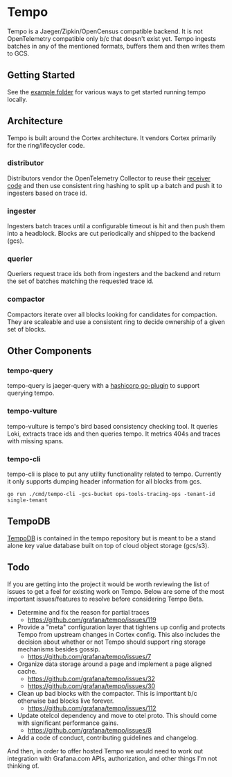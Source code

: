 # Tempo

Tempo is a Jaeger/Zipkin/OpenCensus compatible backend.  It is not OpenTelemetry compatible only b/c that doesn't exist yet.  Tempo ingests batches in any of the mentioned formats, buffers them and then writes them to GCS.

## Getting Started

See the [example folder](example) for various ways to get started running tempo locally.

## Architecture

Tempo is built around the Cortex architecture.  It vendors Cortex primarily for the ring/lifecycler code. 

### distributor

Distributors vendor the OpenTelemetry Collector to reuse their [receiver code](https://github.com/grafana/tempo/tree/master/pkg/distributor/receiver) and then use consistent ring hashing to split up a batch and push it to ingesters based on trace id.

### ingester

Ingesters batch traces until a configurable timeout is hit and then push them into a headblock.  Blocks are cut periodically and shipped to the backend (gcs).

### querier

Queriers request trace ids both from ingesters and the backend and return the set of batches matching the requested trace id.

### compactor

Compactors iterate over all blocks looking for candidates for compaction.  They are scaleable and use a consistent ring to decide ownership of a given set of blocks.

## Other Components

### tempo-query
tempo-query is jaeger-query with a [hashicorp go-plugin](https://github.com/jaegertracing/jaeger/tree/master/plugin/storage/grpc) to support querying tempo.

### tempo-vulture
tempo-vulture is tempo's bird based consistency checking tool.  It queries Loki, extracts trace ids and then queries tempo.  It metrics 404s and traces with missing spans.

### tempo-cli
tempo-cli is place to put any utility functionality related to tempo.  Currently it only supports dumping header information for all blocks from gcs.
```
go run ./cmd/tempo-cli -gcs-bucket ops-tools-tracing-ops -tenant-id single-tenant
```

## TempoDB

[TempoDB](https://github.com/grafana/tempo/tree/master/tempodb) is contained in the tempo repository but is meant to be a stand alone key value database built on top of cloud object storage (gcs/s3).

## Todo

If you are getting into the project it would be worth reviewing the list of issues to get a feel for existing work on Tempo.  Below are some of the most important issues/features to resolve before considering Tempo Beta.

- Determine and fix the reason for partial traces
  - https://github.com/grafana/tempo/issues/119
- Provide a "meta" configuration layer that tightens up config and protects Tempo from upstream changes in Cortex config.  This also includes the decision about whether or not Tempo should support ring storage mechanisms besides gossip.
  - https://github.com/grafana/tempo/issues/7
- Organize data storage around a page and implement a page aligned cache.
  - https://github.com/grafana/tempo/issues/32
  - https://github.com/grafana/tempo/issues/30
- Clean up bad blocks with the compactor.  This is importtant b/c otherwise bad blocks live forever.
   - https://github.com/grafana/tempo/issues/112
- Update otelcol dependency and move to otel proto.  This should come with significant performance gains.
  - https://github.com/grafana/tempo/issues/8
- Add a code of conduct, contributing guidelines and changelog.

And then, in order to offer hosted Tempo we would need to work out integration with Grafana.com APIs, authorization, and other things I'm not thinking of.